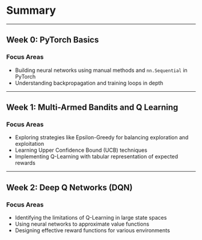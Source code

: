 # Summary

---

## Week 0: PyTorch Basics

### Focus Areas
- Building neural networks using manual methods and `nn.Sequential` in PyTorch  
- Understanding backpropagation and training loops in depth

---

## Week 1: Multi-Armed Bandits and Q Learning

### Focus Areas
- Exploring strategies like Epsilon-Greedy for balancing exploration and exploitation  
- Learning Upper Confidence Bound (UCB) techniques  
- Implementing Q-Learning with tabular representation of expected rewards

---

## Week 2: Deep Q Networks (DQN)

### Focus Areas
- Identifying the limitations of Q-Learning in large state spaces  
- Using neural networks to approximate value functions  
- Designing effective reward functions for various environments
